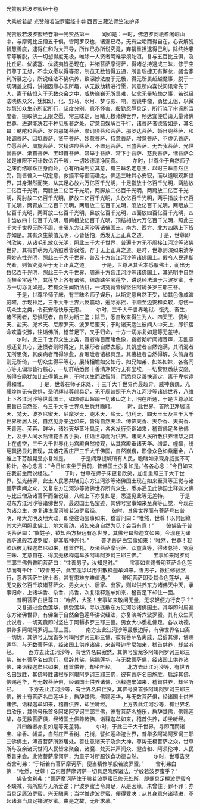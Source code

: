 <!-- { "loadSidebar": true } -->
光赞般若波罗蜜经十卷


大乘般若部
光赞般若波罗蜜经十卷
西晋三藏法师竺法护译


光赞般若波罗蜜经卷第一光赞品第一
　　闻如是：一时，佛游罗阅祇耆阇崛山中，与摩诃比丘僧五千俱，皆阿罗汉也，诸漏已尽，无有尘垢而得自在，心安解脱智慧善度，逮得仁和为大开导，所作已办所说究竟，弃捐重担逮得己利，除终始患平等解脱，济一切想得度无极，唯除一人贤者阿难学须陀洹。复与五百比丘俱，及比丘尼、优婆塞、优婆夷皆悉现在。并诸菩萨摩诃萨，得诸总持逮成三昧，修于空行尊于无想，不念众愿以得等忍，制览无数皆得五通，所言聪捷无有懈怠，蠲舍家利所慕之心，所说经法不侥供养，致深妙法度于无极，得无所畏超越魔事，脱于一切阴盖之碍，讲诸因缘心志所趣，从无数劫精进行愿，其意所向喜悦问讯常先于人，离于结恨入于无数众会之中，威势巍巍无所畏难，忆念无量垓劫之事，若说经法晓练众义，犹如幻、化、野马、水月、梦与影、响、若镜中像，勇猛无侣，以微妙慧知众生心所起所行，超度分别，意不怀害，殷勤忍辱具足，所行晓了审谛所当度者，摄取佛土无限之愿，常三昧定，目睹无数诸佛世界，畅达宜便启请无量诸佛世尊，进退能决若干种见所著之处，定意自娱解百千行，诸菩萨者德皆如是，其名曰：颰陀和菩萨、罗邻那竭菩萨、摩诃须菩和菩萨、那罗达菩萨、娇日兜菩萨、和轮调菩萨、因坻菩萨、贤守菩萨、妙意菩萨、持意菩萨、增意菩萨、不虚见菩萨、立愿菩萨、周旋菩萨、常精进应菩萨、不置远菩萨、日盛菩萨、无吾我菩萨、光世音菩萨、渐首菩萨、宝印首菩萨、常举手菩萨、常下手菩萨、慈氏菩萨，诸菩萨众如是难限不可计数亿百千垓，一切妙德清净同真。
　　尔时，世尊坐于自然师子之床而结跏趺正身而处，心有所向制立其意，有三昧名定意王，以时三昧自然正受，则皆普入一切定意，救摄平等御而趣之。佛适三昧其心安寂，而以道眼观斯世界，其身湛然而笑，从其足心放六万亿百千光明，十足指放十亿百千光明，两胁放二亿百千光明，两膝放二亿百千光明，两脚放二亿百千光明，两肩放二亿百千光明，两肘放二亿百千光明，脐放二亿百千光明，头放亿百千光明，两手指放十亿百千光明，两臂放二亿百千光明，两眉放二亿百千光明，须放亿百千光明，两眼放二亿百千光明，两耳放二亿百千光明，鼻放亿百千光明，四面放四百亿百千光明，四十齿放四十亿百千光明，眉间相放亿百千光明，顶结相放六万亿百千光明，照此三千大千世界无所不周，普曜东方江河沙等诸佛国土，南方、西方、北方四隅上下皆亦如是。其有众生蒙值光明，心皆恬怕，悉发无上正真之道。
　　于是，世尊即时欣笑，从诸毛孔放众光明，照此三千大千世界，普遍十方无不周接江河沙等诸佛世界。其有群萌为光所照悉皆寂然，存于无上正真之道。是时，世尊则演如来清净真妙志性光明，照此三千大千世界，普及十方各江河沙等诸佛国土。假令人民逮斯光者，则皆究竟至于无上正真之道。
　　于是，世尊从其舌本悉覆佛土，而出无数亿百千光明，照此三千大千世界，周遍十方各江河沙等诸佛国土，其光明中自然而植金宝莲华，其莲华上各有诸佛，结跏趺坐宝莲华，讲说经法演于六波罗蜜，十方一切亦复如是。若有众生闻斯法讲，一切究竟皆得坚住阿耨多罗三耶三菩。
　　于是，世尊坐师子床，有三昧名师子娱乐，以斯定意自然正受，如其色像咸演威曜，示现神足，三千大千世界六反震动，遍际亦摇，中顺至边安和柔软，愍伤一切众生之类，令获安隐快乐无患。
　　尔时，三千大千世界地狱、饿鬼、畜生，诸不闲者，恐惧厄者，自然为断三塗；除已，悉自致来得生为人、四天王、忉利天、盐天、兜术天、尼摩罗天、波罗尼蜜天；于时诸天适生彼间人中天上，即识宿命欢喜悦豫，往诣佛所，稽首足下，叉手归命，十方一切亦复如是等无差特。
　　尔时，此三千世界众生之类，盲者得目而睹色像，聋者彻听闻诸音声，志乱意惑还复其心，迷愤者则时得定，其裸形者自然衣服，其饥虚者自然饱满，其消渴者无所思侥，其疾病者而得除愈，身瑕玼者诸根具足，其疲极者自然得解，久倚身者则无所倚，一切众生得平等心，展转相瞻如父如母、如兄如弟、如姊如妹，各各同心等无偏邪皆行慈心，一切群萌悉修十善清净梵行无有尘埃，一切黎庶悉获安隐，所得安隐犹如比丘得第三禅，于时众生而致智慧，而悉具足善快调定，离于卑劣逮得和雅。
　　于是，世尊在师子床处，于三千大千世界而最超异，威神巍巍，光耀煌煌无有畏惧，圣明辉赫尊颜具足，无不周普照于东方江河沙等诸佛世界，八维上下各江河沙等世尊国土，如须弥山超踰一切诸山之上，明在所通，于是世尊承如来旨已自然圣，令三千大千世界众生悉共瞻睹。
　　时，此世界，首陀卫净居诸天、梵天、波罗尼蜜天、尼摩罗天、兜术天、盐天、忉利天、四天王天及三千大千世界所居人民，自然见身亲近如来，皆得自然天华、傅饰天香、天杂香、天捣香、天青莲、芙蓉、鲜华，诸妙天华茎叶具足，各各发行赍诣如来，稽首佛足各散佛上，及于人间水陆诸花各各手执，往诣世尊而为供养。诸天人民所散供养诸华之具上在虚空，三千大千世界化为宫殿自然楼观，从其宫殿垂诸天华、缯盖、幢幡，纷葩飘扬显灼普现，其诸花香庄严三千大千佛国，自然巍巍，形像众色如紫磨金，八维上下芬馥晃昱亦复如是。
　　于是阎浮提城所有人民，瞻睹如来现身威变不可称计，各心念言：“今日如来坐于我前，普佛国土亦复如是。”各各心念：“今日如来在我前坐而说经法。”
　　于时，世尊在师子床更复欣笑，加复重照三千大千世界，弘光赫弈，此土人民悉共睹见东方江河沙等诸佛国土现在如来至真等正觉与诸菩萨声闻之众，又复东方江河沙等诸佛世界所有众生，悉亦遥见此佛国土释迦文佛与比丘僧及诸菩萨而坐说经，八维上下亦复如是，悉遥见此等无差特。
　　于是过东方江河沙等诸佛世界，最边国土名宝迹，其佛号宝事如来至真等正觉，今现在为诸众生，亦复讲说摩诃般若波罗蜜经。
　　彼时，其佛世界而有菩萨号曰普明，睹大光明及地大动，即便往诣宝事如来，稽首问曰：“唯然，世尊！以何因缘其大光明照此佛土，地大震动，诸如来身自然为见？会当有意！”
　　彼佛告于普明菩萨曰：“族姓子，欲知西方极远有忍世界，其佛号曰释迦文如来，今现在为诸菩萨说般若波罗蜜，是其威神光也。”
　　普明菩萨白宝事如来：“唯然，世尊！我欲诣彼见释迦牟尼如来，稽首作礼，及诸菩萨摩诃萨、众童真等，得诸总持、究竟三昧、定意自在、得度无极释迦牟多阿竭阿罗诃三耶三佛。”
　　宝事如来阿罗诃三耶三佛告普明菩萨曰：“往善男子，汝知是时。”
　　宝事如来赐普明菩萨金色莲华而有千叶：“取善男子，此宝莲华以用供散释迦牟如来。善男子，欲往修寂然行，忍界菩萨生彼土者，甚有患难亦难值遇。”
　　普明菩萨即受其金色莲华，与无央数亿百千垓诸菩萨众、男女大小、居家、出家，则以供养东方诸佛天中天，承事归命，上诸华香、杂香、捣香，次复诣释迦牟如来，稽首足下却住一面。
　　普明菩萨白世尊曰：“唯然，大圣！宝事如来敬问无量，无求轻便力行安乎？”
　　又复遣进金色莲华，佛受莲华，寻以遥散东方江河沙诸佛国土。其华即时周遍东方诸佛世界，有佛坐于自然金色莲华讲说经法，亦复演斯六波罗蜜。其有众生闻此说者，一切究竟即时坚住于阿耨多罗三耶三菩。男女大小悉礼佛足，各以功德，供养多阿竭阿罗诃三耶三菩。
　　南方去此江河沙等最极边际，有佛世界名曰离一切忧，其佛号无忧首多阿竭阿罗诃三耶三佛，彼有菩萨名离戚，启辞其佛，佛赐莲华，与无数菩萨俱，经诸国土供养诸佛，来诣释迦牟尼如来，稽首供养，却坐听经。
　　西方去此江河沙等，有世界名曰寂然，其佛号宝龙多阿竭阿罗诃三耶三佛，彼有菩萨名曰意行，启辞其佛，佛赐莲华，与无数菩萨俱，经诸国土供养诸佛，来诣释迦牟尼如来，稽首供养，却坐听经。
　　北方去此江河沙等，有世界名曰致胜，其佛号胜诸根多阿竭阿罗诃三耶三佛，彼有菩萨名曰施胜，启辞其佛，佛赐莲华，与无数菩萨俱，经诸国土供养诸佛，诣释迦牟如来，稽首供养，却坐听经。
　　下方去此江河沙等，有世界名曰仁贤，其佛号贤首多阿竭阿罗诃三耶三佛，彼土有菩萨名曰莲华上，启辞其佛，佛赐莲华，与无数菩萨俱，经诸国土供养诸佛，诣释迦牟如来，稽首供养，却坐听经。
　　上方去此江河沙等，有世界名曰欣乐，其佛号乐首多阿竭阿罗诃三耶三佛，彼有菩萨名施乐，启辞其佛，佛赐莲华，与无数菩萨俱，经诸国土供养诸佛，诣释迦牟如来，稽首供养，却坐听经。
　　其四维者亦复如是等无差特。
　　尔时，于此三千大千世界，寻即而雨诸宝、华香、幡盖，自然庄严香树、花树，譬如莲华迹世界，普华多阿竭阿罗诃三耶三佛佛土，溥首菩萨所游居处。善住意诸天子及余大神，尊势无极菩萨之众，世尊所与及余诸天世间人民皆来聚会，诸魔、梵天并声闻众、揵沓和、阿须伦神、人民悉普来会。此诸菩萨摩诃萨，为童子时所服饮食功德自然。
　　尔时，世尊告贤者舍利弗：“于斯若有菩萨摩诃萨，便当精修学般若波罗蜜。”
　　舍利弗白佛：“唯然，世尊！云何菩萨摩诃萨一切具足晓解诸法，学般若波罗蜜乎？”
　　佛告舍利弗：“菩萨摩诃萨住于般若波罗蜜已修无处所，即便具足檀波罗蜜令不缺减，有所施与无所爱逆；尸波罗蜜当令具足，从是因缘，未曾住于罪不罪；亦当具足羼波罗蜜，兴无瞋恚；当学惟逮波罗蜜，便得受决；从其身意兴诸精进，不起诸漏当具足禅波罗蜜。由是之故，无所求慕。”
